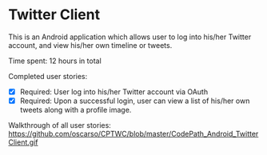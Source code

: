 # Twitter Client

This is an Android application which allows user to log into his/her Twitter account, and view his/her own timeline or tweets.

Time spent: 12 hours in total


Completed user stories:
 * [X] Required: User log into his/her Twitter account via OAuth
 * [X] Required: Upon a successful login, user can view a list of his/her own tweets along with a profile image.

Walkthrough of all user stories:
https://github.com/oscarso/CPTWC/blob/master/CodePath_Android_TwitterClient.gif 
